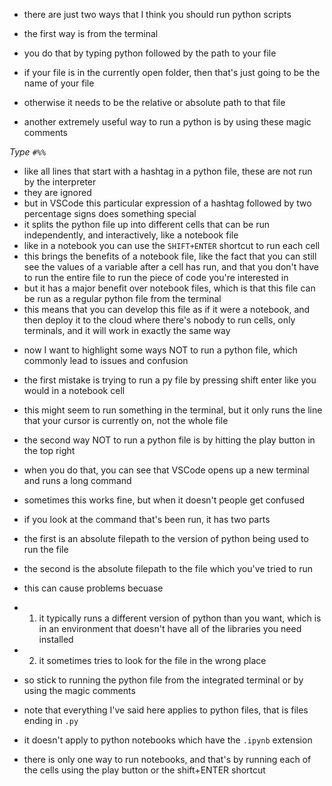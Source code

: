 - there are just two ways that I think you should run python scripts
- the first way is from the terminal
- you do that by typing python followed by the path to your file
- if your file is in the currently open folder, then that's just going to be the name of your file
- otherwise it needs to be the relative or absolute path to that file

- another extremely useful way to run a python is by using these magic comments

_Type `#%%`_

- like all lines that start with a hashtag in a python file, these are not run by the interpreter
- they are ignored
- but in VSCode this particular expression of a hashtag followed by two percentage signs does something special
- it splits the python file up into different cells that can be run independently, and interactively, like a notebook file
- like in a notebook you can use the `SHIFT+ENTER` shortcut to run each cell
- this brings the benefits of a notebook file, like the fact that you can still see the values of a variable after a cell has run, and that you don't have to run the entire file to run the piece of code you're interested in
- but it has a major benefit over notebook files, which is that this file can be run as a regular python file from the terminal
- this means that you can develop this file as if it were a notebook, and then deploy it to the cloud where there's nobody to run cells, only terminals, and it will work in exactly the same way

<!-- HOW NOT TO RUN PYTHON FILES -->

- now I want to highlight some ways NOT to run a python file, which commonly lead to issues and confusion

- the first mistake is trying to run a py file by pressing shift enter like you would in a notebook cell
- this might seem to run something in the terminal, but it only runs the line that your cursor is currently on, not the whole file

- the second way NOT to run a python file is by hitting the play button in the top right
- when you do that, you can see that VSCode opens up a new terminal and runs a long command
- sometimes this works fine, but when it doesn't people get confused
- if you look at the command that's been run, it has two parts
- the first is an absolute filepath to the version of python being used to run the file
- the second is the absolute filepath to the file which you've tried to run
- this can cause problems becuase
- 1. it typically runs a different version of python than you want, which is in an environment that doesn't have all of the libraries you need installed
- 2. it sometimes tries to look for the file in the wrong place

- so stick to running the python file from the integrated terminal or by using the magic comments

- note that everything I've said here applies to python files, that is files ending in `.py`
- it doesn't apply to python notebooks which have the `.ipynb` extension
- there is only one way to run notebooks, and that's by running each of the cells using the play button or the shift+ENTER shortcut
